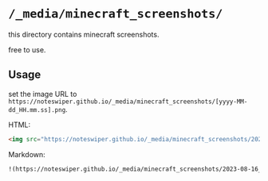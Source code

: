 # `/_media/minecraft_screenshots/`

this directory contains minecraft screenshots.

free to use.

## Usage

set the image URL to `https://noteswiper.github.io/_media/minecraft_screenshots/[yyyy-MM-dd_HH.mm.ss].png`.

HTML:

```html
<img src="https://noteswiper.github.io/_media/minecraft_screenshots/2023-08-16_19.54.01.png" alt="some villager's house got rekt'd by grass blocks" />
```

Markdown:

```md
!(https://noteswiper.github.io/_media/minecraft_screenshots/2023-08-16_19.54.01.png)[some villager's house got rekt'd by grass blocks]
```
